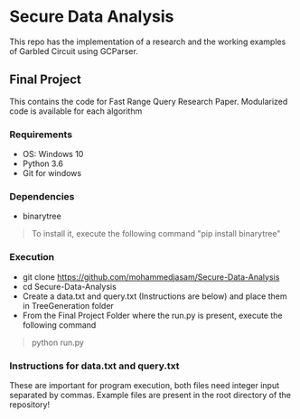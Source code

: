 # Secure Data Analysis
This repo has the implementation of a research and the working examples of Garbled Circuit using GCParser.

## Final Project
This contains the code for Fast Range Query Research Paper. Modularized code is available for each algorithm

### Requirements
- OS: Windows 10
- Python 3.6
- Git for windows

### Dependencies
- binarytree
> To install it, execute the following command "pip install binarytree"

### Execution
 - git clone https://github.com/mohammedjasam/Secure-Data-Analysis
 - cd Secure-Data-Analysis
 - Create a data.txt and query.txt (Instructions are below) and place them in TreeGeneration folder
 - From the Final Project Folder where the run.py is present, execute the following command
 > python run.py

### Instructions for data.txt and query.txt
These are important for program execution, both files need integer input separated by commas. Example files are present in the root directory of the repository!
